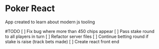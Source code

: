 # Poker React
App created to learn about modern js tooling

#TODO
[ ] Fix bug where more than 450 chips appear
[ ] Pass stake round to all players in turn
[ ] Refactor server files
[ ] Continue betting round if stake is raise (track bets made)
[ ] Create react front end
